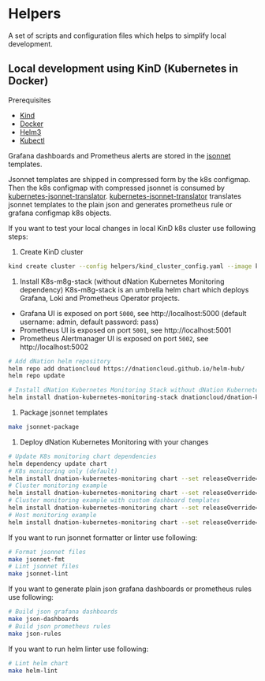 # Helpers

A set of scripts and configuration files which helps to simplify local development.

## Local development using KinD (Kubernetes in Docker)

Prerequisites

* [Kind](https://kind.sigs.k8s.io/)
* [Docker](https://www.docker.com/)
* [Helm3](https://helm.sh/)
* [Kubectl](https://kubernetes.io/docs/tasks/tools/install-kubectl/)

Grafana dashboards and Prometheus alerts are stored in the [jsonnet](https://jsonnet.org/) templates. 

Jsonnet templates are shipped in compressed form by the k8s configmap.
Then the k8s configmap with compressed jsonnet is consumed by [kubernetes-jsonnet-translator](https://github.com/dNationCloud/kubernetes-jsonnet-translator).
[kubernetes-jsonnet-translator](https://github.com/dNationCloud/kubernetes-jsonnet-translator) translates jsonnet templates to the plain json and generates prometheus rule or grafana configmap k8s objects.

If you want to test your local changes in local KinD k8s cluster use following steps:

1. Create KinD cluster
```bash
kind create cluster --config helpers/kind_cluster_config.yaml --image kindest/node:v1.19.1
```
1. Install K8s-m8g-stack (without dNation Kubernetes Monitoring dependency)
K8s-m8g-stack is an umbrella helm chart which deploys Grafana, Loki and Prometheus Operator projects.
* Grafana UI is exposed on port `5000`, see http://localhost:5000 (default username: admin, default password: pass)
* Prometheus UI is exposed on port `5001`, see http://localhost:5001
* Prometheus Alertmanager UI is exposed on port `5002`, see http://localhost:5002
```bash
# Add dNation helm repository
helm repo add dnationcloud https://dnationcloud.github.io/helm-hub/
helm repo update

# Install dNation Kubernetes Monitoring Stack without dNation Kubernetes Monitoring chart
helm install dnation-kubernetes-monitoring-stack dnationcloud/dnation-kubernetes-monitoring-stack -f helpers/values-stack.yaml 
```
1. Package jsonnet templates
```bash
make jsonnet-package
```
1. Deploy dNation Kubernetes Monitoring with your changes
```bash
# Update K8s monitoring chart dependencies
helm dependency update chart
# K8s monitoring only (default)
helm install dnation-kubernetes-monitoring chart --set releaseOverride=dnation-kubernetes-monitoring-stack
# Cluster monitoring example
helm install dnation-kubernetes-monitoring chart --set releaseOverride=dnation-kubernetes-monitoring-stack -f helpers/values-cluster.yaml
# Cluster monitoring example with custom dashboard templates
helm install dnation-kubernetes-monitoring chart --set releaseOverride=dnation-kubernetes-monitoring-stack -f helpers/values-cluster-elk.yaml
# Host monitoring example
helm install dnation-kubernetes-monitoring chart --set releaseOverride=dnation-kubernetes-monitoring-stack -f helpers/values-host.yaml
```

If you want to run jsonnet formatter or linter use following:
```bash
# Format jsonnet files
make jsonnet-fmt
# Lint jsonnet files
make jsonnet-lint
```
If you want to generate plain json grafana dashboards or prometheus rules use following:
```bash
# Build json grafana dashboards
make json-dashboards
# Build json prometheus rules
make json-rules
```
If you want to run helm linter use following:
```bash
# Lint helm chart
make helm-lint
```
